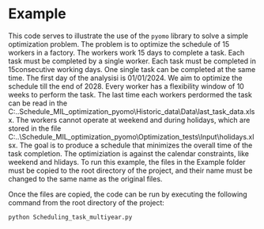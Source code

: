 # Example
This code serves to illustrate the use of the `pyomo` library to solve a simple optimization problem. The problem is to optimize the schedule of 15 workers in a factory. The workers work 15 days to complete a task. Each task must be completed by a single worker. Each task must be completed in 15consecutive working days. One single task can be completed at the same time. The first day of the analysisi is 01/01/2024. We aim to optimize the schedule till the end of 2028. Every worker has a flexibility window of 10 weeks to perform the task. The last time each workers perdormed the task can be read in the C:..Schedule_MIL_optimization_pyomo\Historic_data\Data\last_task_data.xlsx. The workers cannot operate at weekend and during holidays, which are stored in the file C:..\Schedule_MIL_optimization_pyomo\Optimization_tests\Input\holidays.xlsx.
The goal is to produce a schedule that minimizes the overall time of the task completion. The optimiziation is against the calendar constraints, like weekend and hlidays. 
To run this example, the files in the Example folder must be copied to the root directory of the project, and their name must be changed to the same name as the original files.

Once the files are copied, the code can be run by executing the following command from the root directory of the project:

```python
python Scheduling_task_multiyear.py
```